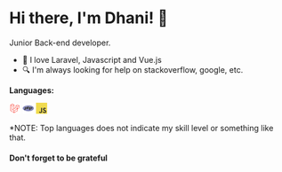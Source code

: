 <!--code><img height="20" src="https://raw.githubusercontent.com/github/explore/80688e429a7d4ef2fca1e82350fe8e3517d3494d/topics/python/python.png"></code -->
# Hi there, I'm Dhani! 👋

Junior Back-end developer.

- 🌱 I love Laravel, Javascript and Vue.js
- 🔍 I'm always looking for help on stackoverflow, google, etc.

**Languages:**  

<code><img height="20" src="https://raw.githubusercontent.com/github/explore/80688e429a7d4ef2fca1e82350fe8e3517d3494d/topics/laravel/laravel.png"></code>
<code><img height="20" src="https://raw.githubusercontent.com/github/explore/5c058a388828bb5fde0bcafd4bc867b5bb3f26f3/topics/php/php.png"></code>
<code><img height="20" src="https://raw.githubusercontent.com/github/explore/80688e429a7d4ef2fca1e82350fe8e3517d3494d/topics/javascript/javascript.png"></code>


*NOTE: Top languages does not indicate my skill level or something like that.


<!-- a>
  <img align="center" src="https://github-readme-stats.vercel.app/api?username=dhanifu&show_icons=true&include_all_commits=true&theme=tokyonight&bg_color=0,141E30,243B55" alt="Ramdhani's github stats" />
</a -->

<!-- a>
  <img align="center" src="https://github-readme-stats.vercel.app/api/top-langs/?username=dhanifu&layout=compact&theme=tokyonight&bg_color=0,141E30,243B55" />
</a -->

#### Don't forget to be grateful
